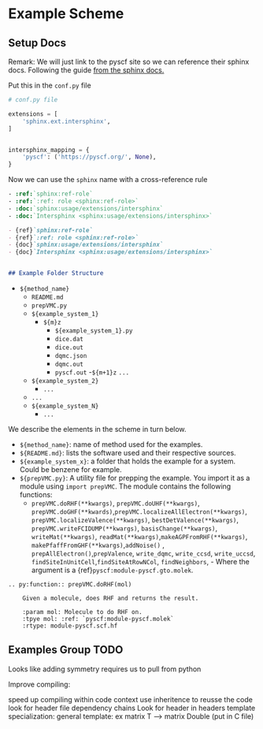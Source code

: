 # Example Scheme


## Setup Docs

Remark: We will just link to the pyscf site so we can reference their sphinx docs. Following the guide [from the sphinx docs.](https://docs.readthedocs.io/en/stable/guides/intersphinx.html)

Put this in the `conf.py` file
``` python
# conf.py file

extensions = [
    'sphinx.ext.intersphinx',
]


intersphinx_mapping = {
    'pyscf': ('https://pyscf.org/', None),
}
```

Now we can use the `sphinx` name with a cross-reference rule 
```rst
- :ref:`sphinx:ref-role`
- :ref:`:ref: role <sphinx:ref-role>`
- :doc:`sphinx:usage/extensions/intersphinx`
- :doc:`Intersphinx <sphinx:usage/extensions/intersphinx>`
```
```markdown
- {ref}`sphinx:ref-role`
- {ref}`:ref: role <sphinx:ref-role>`
- {doc}`sphinx:usage/extensions/intersphinx`
- {doc}`Intersphinx <sphinx:usage/extensions/intersphinx>`


## Example Folder Structure


```
- `${method_name}`
  - `README.md`
  - `prepVMC.py`
  - `${example_system_1}`
    - `${m}z`
      - `${example_system_1}.py`
      - `dice.dat`
      - `dice.out`
      - `dqmc.json`
      - `dqmc.out`
      - `pyscf.out`
    -`${m+1}z`
        `...`
  - `${example_system_2}`
    - `...`
  - `...`
  - `${example_system_N}`
    - `...`


We describe the elements in the scheme in turn below.

- `${method_name}`: name of method used for the examples. 
- `${README.md}`: lists the software used and their respective sources.
- `${example_system_x}`: a folder that holds the example for a system. Could be benzene for example. 
- `${prepVMC.py}`: A utility file for prepping the example. You import it as a module using `import prepVMC`. The module contains the following functions:
    - `prepVMC.doRHF(**kwargs)`, `prepVMC.doUHF(**kwargs)`, `prepVMC.doGHF(**kwards)`,`prepVMC.localizeAllElectron(**kwargs)`, `prepVMC.localizeValence(**kwargs)`, `bestDetValence(**kwargs)`, `prepVMC.writeFCIDUMP(**kwargs)`, `basisChange(**kwargs)`, `writeMat(**kwargs)`, `readMat(**kwargs)`,`makeAGPFromRHF(**kwargs)`, `makePfaffFromGHF(**kwargs)`,`addNoise()` , `prepAllElectron()`,`prepValence`, `write_dqmc`, `write_ccsd`, `write_uccsd`, `findSiteInUnitCell`,`findSiteAtRowNCol`, `findNeighbors`,  - Where the argument is a {ref}`pyscf:module-pyscf.gto.molek`.
    
```{eval-rst}
.. py:function:: prepVMC.doRHF(mol)

    Given a molecule, does RHF and returns the result.
    
    :param mol: Molecule to do RHF on.
    :tpye mol: :ref: `pyscf:module-pyscf.molek`
    :rtype: module-pyscf.scf.hf
```

## Examples Group TODO

Looks like adding symmetry requires us to pull from python

Improve compiling:

speed up compiling within code context
use inheritence to reusse the code
look for header file dependency chains
Look for header in headers
template specialization:
    general template: ex matrix T --> matrix Double (put in C file)
